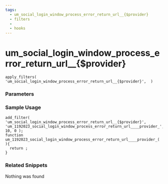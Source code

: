 ```yaml
---
tags: 
  - um_social_login_window_process_error_return_url__{$provider}
  - filters
  - 
  - hooks
---
```

# um\_social\_login\_window\_process\_error\_return\_url\_\_{$provider}

``` php:no-line-numbers
apply_filters( 'um_social_login_window_process_error_return_url__{$provider}',  )
```
<div class='hook-sep'></div>

### Parameters

<div class='hook-sep'></div>



### Sample Usage

``` php:no-line-numbers
add_filter( 'um_social_login_window_process_error_return_url__{$provider}', 'um_1192023_social_login_window_process_error_return_url____provider_', 10, 0 );
function um_1192023_social_login_window_process_error_return_url____provider_(  ){
  return ;
}
```
<div class='hook-sep'></div>



### Related Snippets

Nothing was found

